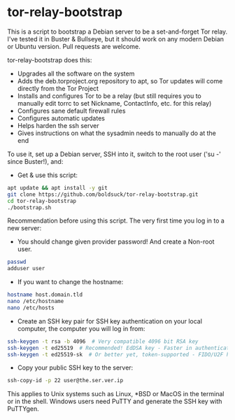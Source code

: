tor-relay-bootstrap
===================

This is a script to bootstrap a Debian server to be a set-and-forget Tor relay. I've tested it in Buster & Bullseye, but it should work on any modern Debian or Ubuntu version. Pull requests are welcome.

tor-relay-bootstrap does this:

* Upgrades all the software on the system
* Adds the deb.torproject.org repository to apt, so Tor updates will come directly from the Tor Project
* Installs and configures Tor to be a relay (but still requires you to manually edit torrc to set Nickname, ContactInfo, etc. for this relay)
* Configures sane default firewall rules
* Configures automatic updates
* Helps harden the ssh server
* Gives instructions on what the sysadmin needs to manually do at the end

To use it, set up a Debian server, SSH into it, switch to the root user ('su -' since Buster!), and:

* Get & use this script:
```sh
apt update && apt install -y git
git clone https://github.com/boldsuck/tor-relay-bootstrap.git
cd tor-relay-bootstrap
./bootstrap.sh
```

Recommendation before using this script. The very first time you log in to a new server:

* You should change given provider password! And create a Non-root user.
```sh
passwd
adduser user
```
* If you want to change the hostname:
```sh
hostname host.domain.tld
nano /etc/hostname
nano /etc/hosts
```

* Create an SSH key pair for SSH key authentication on your local computer, the computer you will log in from:
```sh
ssh-keygen -t rsa -b 4096  # Very compatible 4096 bit RSA key
ssh-keygen -t ed25519  # Recommended! EdDSA key - Faster in authentication & very secure
ssh-keygen -t ed25519-sk  # Or better yet, token-supported - FIDO/U2F hardware authenticator support was added in OpenSSH version 8.2
```
* Copy your public SSH key to the server:
```sh
ssh-copy-id -p 22 user@the.ser.ver.ip
```
This applies to Unix systems such as Linux, *BSD or MacOS in the terminal or in the shell. Windows users need PuTTY and generate the SSH key with PuTTYgen.
